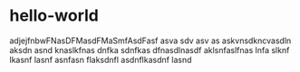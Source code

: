 # hello-world

adjejfnbwFNasDFMasdFMaSmfAsdFasf
asva
sdv
asv
as
 askvnsdkncvasdln
 aksdn
 asnd
 knaslkfnas
 dnfka
 sdnfkas
 dfnasdlnasdf
 aklsnfaslfnas
 lnfa
 slknf
 lkasnf
 lasnf
 asnfasn
 flaksdnfl
 asdnflkasdnf
 lasnd
